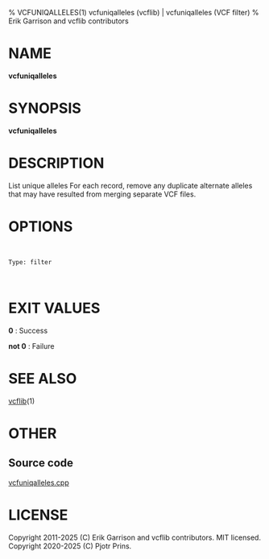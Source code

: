 % VCFUNIQALLELES(1) vcfuniqalleles (vcflib) | vcfuniqalleles (VCF filter)
% Erik Garrison and vcflib contributors

# NAME

**vcfuniqalleles**

# SYNOPSIS

**vcfuniqalleles** <vcf file>

# DESCRIPTION

List unique alleles For each record, remove any duplicate alternate alleles that may have resulted from merging separate VCF files.



# OPTIONS

```


Type: filter

      

```





# EXIT VALUES

**0**
: Success

**not 0**
: Failure

# SEE ALSO



[vcflib](./vcflib.md)(1)



# OTHER

## Source code

[vcfuniqalleles.cpp](https://github.com/vcflib/vcflib/blob/master/src/vcfuniqalleles.cpp)

# LICENSE

Copyright 2011-2025 (C) Erik Garrison and vcflib contributors. MIT licensed.
Copyright 2020-2025 (C) Pjotr Prins.

<!--
  Created with ./scripts/bin2md.rb scripts/bin2md-template.erb
-->
